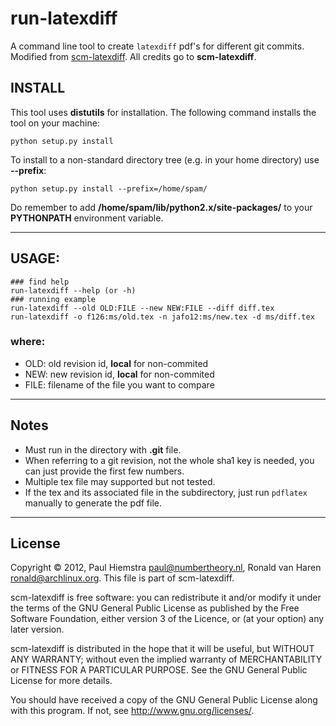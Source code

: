 
# run-latexdiff

A command line tool to create `latexdiff` pdf's for different git commits. Modified from [scm-latexdiff](https://bitbucket.org/paulhiemstra/scm-latexdiff/overview). All credits go to **scm-latexdiff**.

## INSTALL
This tool uses **distutils** for installation. The following command installs the tool on your machine:
```
python setup.py install
```
To install to a non-standard directory tree (e.g. in your home directory) use **--prefix**:
```
python setup.py install --prefix=/home/spam/
```
Do remember to add **/home/spam/lib/python2.x/site-packages/** to your
**PYTHONPATH** environment variable.

------------

## USAGE:
```
### find help
run-latexdiff --help (or -h)
### running example
run-latexdiff --old OLD:FILE --new NEW:FILE --diff diff.tex
run-latexdiff -o f126:ms/old.tex -n jafo12:ms/new.tex -d ms/diff.tex
```  
### where:
- OLD:    old revision id, **local** for non-commited
- NEW:    new revision id, **local** for non-commited
- FILE:   filename of the file you want to compare

------------

## Notes

- Must run in the directory with **.git** file.
- When referring to a git revision, not the whole sha1 key is needed, you can just provide the first few numbers.
- Multiple tex file may supported but not tested.
- If the tex and its associated file in the subdirectory, just run `pdflatex` manually to generate the pdf file.

-------------------

## License

Copyright © 2012, Paul Hiemstra <paul@numbertheory.nl>,
Ronald van Haren <ronald@archlinux.org>.
This file is part of scm-latexdiff.

scm-latexdiff is free software: you can redistribute it and/or modify
it under the terms of the GNU General Public License as published by
the Free Software Foundation, either version 3 of the Licence, or
(at your option) any later version.

scm-latexdiff is distributed in the hope that it will be useful,
but WITHOUT ANY WARRANTY; without even the implied warranty of
MERCHANTABILITY or FITNESS FOR A PARTICULAR PURPOSE.  See the
GNU General Public License for more details.

You should have received a copy of the GNU General Public License
along with this program.  If not, see <http://www.gnu.org/licenses/>.
